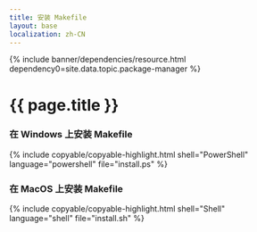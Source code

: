```yaml
---
title: 安装 Makefile
layout: base
localization: zh-CN
---
```


{% include banner/dependencies/resource.html
    dependency0=site.data.topic.package-manager
%}

# {{ page.title }}

### 在 Windows 上安装 Makefile

{% include copyable/copyable-highlight.html
    shell="PowerShell"
    language="powershell"
    file="install.ps"
%}

### 在 MacOS 上安装 Makefile

{% include copyable/copyable-highlight.html
    shell="Shell"
    language="shell"
    file="install.sh"
%}
